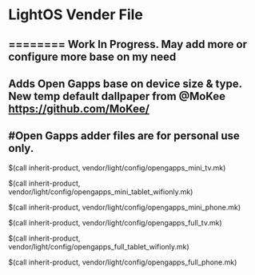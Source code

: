 # LightOS Vender File
========
Work In Progress. 
May add more or configure more base on my need 
---------------------
Adds Open Gapps
base on device size & type.
New temp default dallpaper from @MoKee
https://github.com/MoKee/
---------------------
#Open Gapps adder files are for personal use only.
---------------------
$(call inherit-product, vendor/light/config/opengapps_mini_tv.mk)

$(call inherit-product, vendor/light/config/opengapps_mini_tablet_wifionly.mk)

$(call inherit-product, vendor/light/config/opengapps_mini_phone.mk)

$(call inherit-product, vendor/light/config/opengapps_full_tv.mk)

$(call inherit-product, vendor/light/config/opengapps_full_tablet_wifionly.mk)

$(call inherit-product, vendor/light/config/opengapps_full_phone.mk)
